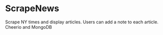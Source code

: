 # ScrapeNews
Scrape NY times and display articles. Users can add a note to each article. Cheerio and MongoDB

